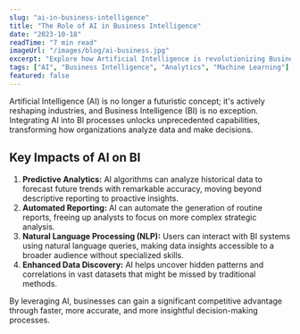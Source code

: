 ```yaml
---
slug: "ai-in-business-intelligence"
title: "The Role of AI in Business Intelligence"
date: "2023-10-18"
readTime: "7 min read"
imageUrl: "/images/blog/ai-business.jpg"
excerpt: "Explore how Artificial Intelligence is revolutionizing Business Intelligence, enabling predictive analytics and smarter decision-making."
tags: ["AI", "Business Intelligence", "Analytics", "Machine Learning"]
featured: false
---
```


Artificial Intelligence (AI) is no longer a futuristic concept; it's actively reshaping industries, and Business Intelligence (BI) is no exception. Integrating AI into BI processes unlocks unprecedented capabilities, transforming how organizations analyze data and make decisions.

## Key Impacts of AI on BI

1.  **Predictive Analytics:** AI algorithms can analyze historical data to forecast future trends with remarkable accuracy, moving beyond descriptive reporting to proactive insights.
2.  **Automated Reporting:** AI can automate the generation of routine reports, freeing up analysts to focus on more complex strategic analysis.
3.  **Natural Language Processing (NLP):** Users can interact with BI systems using natural language queries, making data insights accessible to a broader audience without specialized skills.
4.  **Enhanced Data Discovery:** AI helps uncover hidden patterns and correlations in vast datasets that might be missed by traditional methods.

By leveraging AI, businesses can gain a significant competitive advantage through faster, more accurate, and more insightful decision-making processes. 